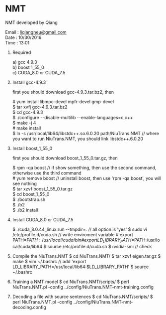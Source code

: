 # NMT
NMT developed by Qiang

Email : liqiangneu@gmail.com <br>
Date  : 10/30/2016           <br>
Time  : 13:01                <br>
                     


1. Required


   a) gcc 4.9.3              <br>
   b) boost 1_55_0           <br>
   c) CUDA_8.0 or CUDA_7.5   <br>


2. Install gcc-4.9.3

   first you should download gcc-4.9.3.tar.bz2, then  <br>

   \# yum install libmpc-devel mpfr-devel gmp-devel   <br>
   $ tar xvfj gcc-4.9.3.tar.bz2                       <br>
   $ cd gcc-4.9.3                                     <br>
   $ ./configure --disable-multilib --enable-languages=c,c++       <br>
   $ make -j 4                                        <br>
   \# make install                                    <br>
   $ ln -s /usr/local/lib64/libstdc++.so.6.0.20 path/NiuTrans.NMT // where you want to run NiuTrans.NMT, you should link libstdc++.6.0.20 <br>


3. Install boost_1_55_0

   first you should download boost_1_55_0.tar.gz, then  <br>

   $ rpm -qa boost      // if show something, then use the second command, otherwise use the third command  <br> 
   \# yum remove boost   // uninstall boost, then use 'rpm -qa boost', you will see nothing                 <br>
   $ tar xzvf boost_1_55_0.tar.gz                                                                           <br>
   $ cd boost_1_55_0                                                                                        <br>
   $ ./bootstrap.sh                                                                                         <br>
   $ ./b2                                                                                                   <br>
   $ ./b2 install                                                                                           <br>


4. Install CUDA_8.0 or CUDA_7.5

   $ ./cuda_8.0.44_linux.run --tmpdir=.              // all option is 'yes'
   $ sudo vi /etc/profile.d/cuda.sh                  // write enviroment variable 
   \# export PATH=$PATH:/usr/local/cuda/bin 
   \# export LD_LIBRARY_PATH=$PATH:/usr/local/cuda/lib64 
   $ source /etc/profile.d/cuda.sh
   $ nvidia-smi // check


5. Compile the NiuTrans.NMT
   $ cd NiuTrans.NMT/
   $ tar xzvf eigen.tar.gz
   $ make
   $ vim ~/.bashrc                                   // add 'export LD_LIBRARY_PATH=/usr/local/lib64:$LD_LIBRARY_PATH'
   $ source ~/.bashrc


6. Training a NMT model
   $ cd NiuTrans.NMT/scripts/
   $ perl NiuTrans.NMT.pl -config ../config/NiuTrans.NMT-nmt-training.config


7. Decoding a file with source sentences
   $ cd NiuTrans.NMT/scripts/
   $ perl NiuTrans.NMT.pl -config ../config/NiuTrans.NMT-nmt-decoding.config


   
